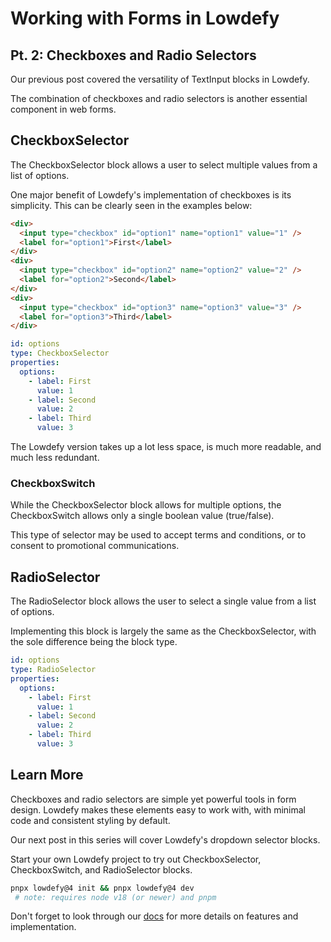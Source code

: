 # Working with Forms in Lowdefy

## Pt. 2: Checkboxes and Radio Selectors

Our previous post covered the versatility of TextInput blocks in Lowdefy.

The combination of checkboxes and radio selectors is another essential component in web forms.

## CheckboxSelector

The CheckboxSelector block allows a user to select multiple values from a list of options.

One major benefit of Lowdefy's implementation of checkboxes is its simplicity.
This can be clearly seen in the examples below:

```html
<div>
  <input type="checkbox" id="option1" name="option1" value="1" />
  <label for="option1">First</label>
</div>
<div>
  <input type="checkbox" id="option2" name="option2" value="2" />
  <label for="option2">Second</label>
</div>
<div>
  <input type="checkbox" id="option3" name="option3" value="3" />
  <label for="option3">Third</label>
</div>
```

```yaml
id: options
type: CheckboxSelector
properties:
  options:
    - label: First
      value: 1
    - label: Second
      value: 2
    - label: Third
      value: 3
```

The Lowdefy version takes up a lot less space, is much more readable, and much less redundant.

### CheckboxSwitch

While the CheckboxSelector block allows for multiple options, the CheckboxSwitch allows only a single boolean value (true/false).

This type of selector may be used to accept terms and conditions, or to consent to promotional communications.

## RadioSelector

The RadioSelector block allows the user to select a single value from a list of options.

Implementing this block is largely the same as the CheckboxSelector, with the sole difference being the block type.

```yaml
id: options
type: RadioSelector
properties:
  options:
    - label: First
      value: 1
    - label: Second
      value: 2
    - label: Third
      value: 3
```

## Learn More

Checkboxes and radio selectors are simple yet powerful tools in form design.
Lowdefy makes these elements easy to work with, with minimal code and consistent styling by default.

Our next post in this series will cover Lowdefy's dropdown selector blocks.

Start your own Lowdefy project to try out CheckboxSelector, CheckboxSwitch, and RadioSelector blocks.

```bash
pnpx lowdefy@4 init && pnpx lowdefy@4 dev
 # note: requires node v18 (or newer) and pnpm
```

Don't forget to look through our [docs](https://docs.lowdefy.com/CheckboxSelector) for more details on features and implementation.
